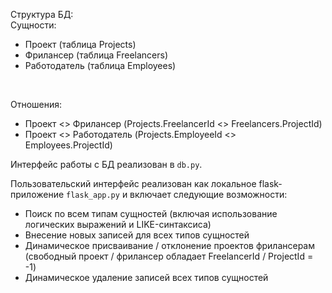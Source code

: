 Структура БД:
<br>
Сущности:
- Проект (таблица Projects)
- Фрилансер (таблица Freelancers)
- Работодатель (таблица Employees)
<br>

Отношения:
- Проект <> Фрилансер (Projects.FreelancerId <> Freelancers.ProjectId)
- Проект <> Работодатель (Projects.EmployeeId  <> Employees.ProjectId)
 
Интерфейс работы с БД реализован в `db.py`.

Пользовательский интерфейс реализован как локальное flask-приложение `flask_app.py` и включает следующие возможности:
- Поиск по всем типам сущностей (включая использование логических выражений и LIKE-синтаксиса)
- Внесение новых записей для всех типов сущностей
- Динамическое присваивание / отклонение проектов фрилансерам (свободный проект / фрилансер обладает FreelancerId / ProjectId = -1)
- Динамическое удаление записей всех типов сущностей
